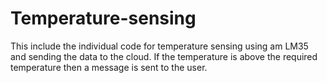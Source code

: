 # Temperature-sensing
This include the individual code for temperature sensing using am LM35 and sending the data to the cloud. If the temperature is above the required temperature then a message is sent to the user.
